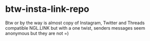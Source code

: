 # btw-insta-link-repo
Btw or by the way is almost copy of Instagram, Twitter and Threads compatible NGL.LINK but with a one twist, senders messages seem anonymous but they are not =)
